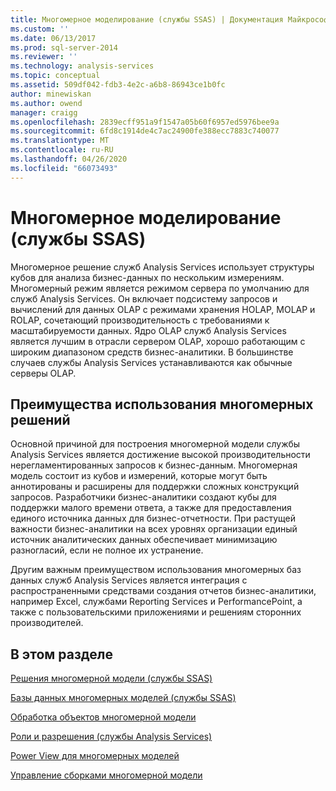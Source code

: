 ```yaml
---
title: Многомерное моделирование (службы SSAS) | Документация Майкрософт
ms.custom: ''
ms.date: 06/13/2017
ms.prod: sql-server-2014
ms.reviewer: ''
ms.technology: analysis-services
ms.topic: conceptual
ms.assetid: 509df042-fdb3-4e2c-a6b8-86943ce1b0fc
author: minewiskan
ms.author: owend
manager: craigg
ms.openlocfilehash: 2839ecff951a9f1547a05b60f6957ed5976bee9a
ms.sourcegitcommit: 6fd8c1914de4c7ac24900fe388ecc7883c740077
ms.translationtype: MT
ms.contentlocale: ru-RU
ms.lasthandoff: 04/26/2020
ms.locfileid: "66073493"
---
```

# <a name="multidimensional-modeling-ssas"></a>Многомерное моделирование (службы SSAS)
  Многомерное решение служб Analysis Services использует структуры кубов для анализа бизнес-данных по нескольким измерениям. Многомерный режим является режимом сервера по умолчанию для служб Analysis Services. Он включает подсистему запросов и вычислений для данных OLAP с режимами хранения HOLAP, MOLAP и ROLAP, сочетающий производительность с требованиями к масштабируемости данных. Ядро OLAP служб Analysis Services является лучшим в отрасли сервером OLAP, хорошо работающим с широким диапазоном средств бизнес-аналитики. В большинстве случаев службы Analysis Services устанавливаются как обычные серверы OLAP.  
  
## <a name="benefits-of-using-multidimensional-solutions"></a>Преимущества использования многомерных решений  
 Основной причиной для построения многомерной модели службы Analysis Services является достижение высокой производительности нерегламентированных запросов к бизнес-данным. Многомерная модель состоит из кубов и измерений, которые могут быть аннотированы и расширены для поддержки сложных конструкций запросов. Разработчики бизнес-аналитики создают кубы для поддержки малого времени ответа, а также для предоставления единого источника данных для бизнес-отчетности. При растущей важности бизнес-аналитики на всех уровнях организации единый источник аналитических данных обеспечивает минимизацию разногласий, если не полное их устранение.  
  
 Другим важным преимуществом использования многомерных баз данных служб Analysis Services является интеграция с распространенными средствами создания отчетов бизнес-аналитики, например Excel, службами Reporting Services и PerformancePoint, а также с пользовательскими приложениями и решениям сторонних производителей.  
  
## <a name="in-this-section"></a>В этом разделе  
 [Решения многомерной модели (службы SSAS)](multidimensional-model-solutions-ssas.md)  
  
 [Базы данных многомерных моделей (службы SSAS)](multidimensional-model-databases-ssas.md)  
  
 [Обработка объектов многомерной модели](processing-a-multidimensional-model-analysis-services.md)  
  
 [Роли и разрешения (службы Analysis Services)](roles-and-permissions-analysis-services.md)  
  
 [Power View для многомерных моделей](power-view-for-multidimensional-models.md)  
  
 [Управление сборками многомерной модели](multidimensional-model-assemblies-management.md)  
  
  
